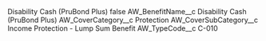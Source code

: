 <?xml version="1.0" encoding="UTF-8"?>
<CustomMetadata xmlns="http://soap.sforce.com/2006/04/metadata" xmlns:xsi="http://www.w3.org/2001/XMLSchema-instance" xmlns:xsd="http://www.w3.org/2001/XMLSchema">
    <label>Disability Cash (PruBond Plus)</label>
    <protected>false</protected>
    <values>
        <field>AW_BenefitName__c</field>
        <value xsi:type="xsd:string">Disability Cash (PruBond Plus)</value>
    </values>
    <values>
        <field>AW_CoverCategory__c</field>
        <value xsi:type="xsd:string">Protection</value>
    </values>
    <values>
        <field>AW_CoverSubCategory__c</field>
        <value xsi:type="xsd:string">Income Protection - Lump Sum Benefit</value>
    </values>
    <values>
        <field>AW_TypeCode__c</field>
        <value xsi:type="xsd:string">C-010</value>
    </values>
</CustomMetadata>
